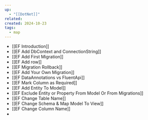 ```yaml
---
up:
  - "[[DotNet]]"
related: 
created: 2024-10-23
tags:
  - map
---
```

- [[EF Introduction]]
- [[EF Add DbContext and ConnectionString]]
- [[EF Add First Migration]]
- [[EF Add row]]
- [[EF Migration Rollback]]
- [[EF Add Your Own Migration]]
- [[EF DataAnnotations vs FluentApi]]
- [[EF Mark Column as Required]]
- [[EF Add Entity To Model]]
- [[EF Exclude Entity or Property From Model Or From Migrations]]
- [[EF Change Table Name]]
- [[EF Change Schema & Map Model To View]]
- [[EF Change Column Name]]
- 

